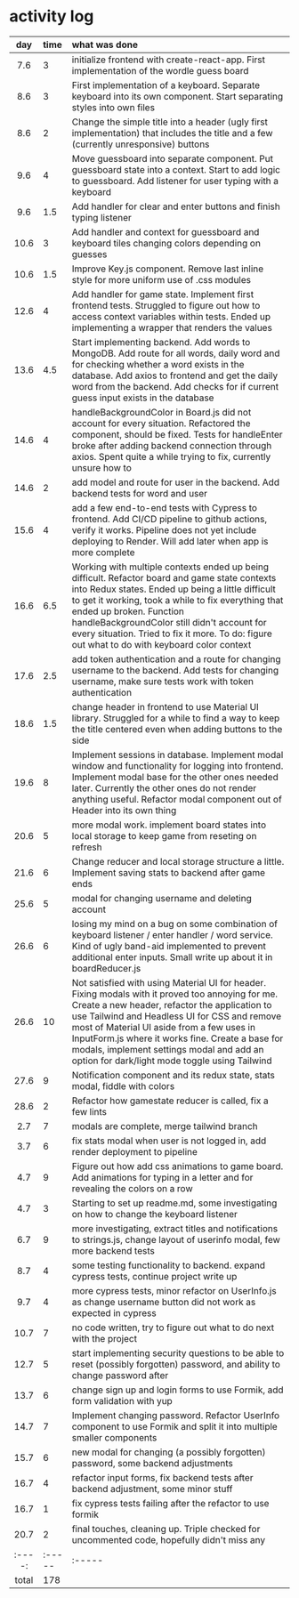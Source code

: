 # activity log

| day | time | what was done |
| :----:|:-----| :-----|
| 7.6 | 3 | initialize frontend with create-react-app. First implementation of the wordle guess board  |
| 8.6 | 3 | First implementation of a keyboard. Separate keyboard into its own component. Start separating styles into own files |
| 8.6 | 2 | Change the simple title into a header (ugly first implementation) that includes the title and a few (currently unresponsive) buttons |
| 9.6 | 4 | Move guessboard into separate component. Put guessboard state into a context. Start to add logic to guessboard. Add listener for user typing with a keyboard |
| 9.6 | 1.5 | Add handler for clear and enter buttons and finish typing listener |
| 10.6 | 3 | Add handler and context for guessboard and keyboard tiles changing colors depending on guesses |
| 10.6 | 1.5 | Improve Key.js component. Remove last inline style for more uniform use of .css modules |
| 12.6 | 4 | Add handler for game state. Implement first frontend tests. Struggled to figure out how to access context variables within tests. Ended up implementing a wrapper that renders the values |
| 13.6 | 4.5 | Start implementing backend. Add words to MongoDB. Add route for all words, daily word and for checking whether a word exists in the database. Add axios to frontend and get the daily word from the backend. Add checks for if current guess input exists in the database |
| 14.6 | 4 | handleBackgroundColor in Board.js did not account for every situation. Refactored the component, should be fixed. Tests for handleEnter broke after adding backend connection through axios. Spent quite a while trying to fix, currently unsure how to |
| 14.6 | 2 | add model and route for user in the backend. Add backend tests for word and user |
| 15.6 | 4 | add a few end-to-end tests with Cypress to frontend. Add CI/CD pipeline to github actions, verify it works. Pipeline does not yet include deploying to Render. Will add later when app is more complete |
| 16.6 | 6.5 | Working with multiple contexts ended up being difficult. Refactor board and game state contexts into Redux states. Ended up being a little difficult to get it working, took a while to fix everything that ended up broken. Function handleBackgroundColor still didn't account for every situation. Tried to fix it more. To do: figure out what to do with keyboard color context |
| 17.6 | 2.5 | add token authentication and a route for changing username to the backend. Add tests for changing username, make sure tests work with token authentication |
| 18.6 | 1.5 | change header in frontend to use Material UI library. Struggled for a while to find a way to keep the title centered even when adding buttons to the side |
| 19.6 | 8 | Implement sessions in database. Implement modal window and functionality for logging into frontend. Implement modal base for the other ones needed later. Currently the other ones do not render anything useful. Refactor modal component out of Header into its own thing |
| 20.6 | 5 | more modal work. implement board states into local storage to keep game from reseting on refresh |
| 21.6 | 6 | Change reducer and local storage structure a little. Implement saving stats to backend after game ends |
| 25.6 | 5 | modal for changing username and deleting account |
| 26.6 | 6 | losing my mind on a bug on some combination of keyboard listener / enter handler / word service. Kind of ugly band-aid implemented to prevent additional enter inputs. Small write up about it in boardReducer.js |
| 26.6 | 10 | Not satisfied with using Material UI for header. Fixing modals with it proved too annoying for me. Create a new header, refactor the application to use Tailwind and Headless UI for CSS and remove most of Material UI aside from a few uses in InputForm.js where it works fine. Create a base for modals, implement settings modal and add an option for dark/light mode toggle using Tailwind |
| 27.6 | 9 | Notification component and its redux state, stats modal, fiddle with colors |
| 28.6 | 2 | Refactor how gamestate reducer is called, fix a few lints |
| 2.7 | 7 | modals are complete, merge tailwind branch |
| 3.7 | 6 | fix stats modal when user is not logged in, add render deployment to pipeline |
| 4.7 | 9 | Figure out how add css animations to game board. Add animations for typing in a letter and for revealing the colors on a row |
| 4.7 | 3 | Starting to set up readme.md, some investigating on how to change the keyboard listener |
| 6.7 | 9 | more investigating, extract titles and notifications to strings.js, change layout of userinfo modal, few more backend tests |
| 8.7 | 4 | some testing functionality to backend. expand cypress tests, continue project write up |
| 9.7 | 4 | more cypress tests, minor refactor on UserInfo.js as change username button did not work as expected in cypress |
| 10.7 | 7 | no code written, try to figure out what to do next with the project |
| 12.7 | 5 | start implementing security questions to be able to reset (possibly forgotten) password, and ability to change password after |
| 13.7 | 6 | change sign up and login forms to use Formik, add form validation with yup |
| 14.7 | 7 | Implement changing password. Refactor UserInfo component to use Formik and split it into multiple smaller components |
| 15.7 | 6 | new modal for changing (a possibly forgotten) password, some backend adjustments |
| 16.7 | 4 | refactor input forms, fix backend tests after backend adjustment, some minor stuff |
| 16.7 | 1 | fix cypress tests failing after the refactor to use formik |
| 20.7 | 2 | final touches, cleaning up. Triple checked for uncommented code, hopefully didn't miss any |
| :----:|:-----| :-----|
| total | 178 ||
